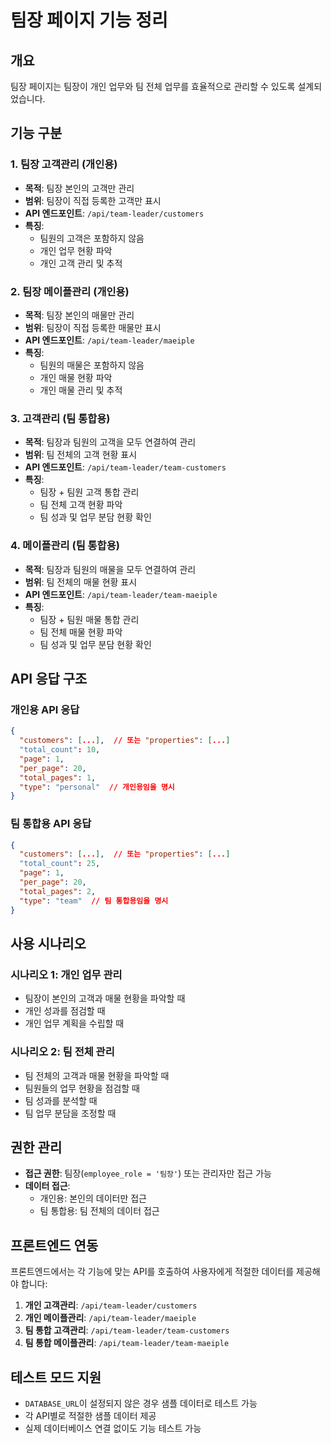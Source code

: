 # 팀장 페이지 기능 정리

## 개요
팀장 페이지는 팀장이 개인 업무와 팀 전체 업무를 효율적으로 관리할 수 있도록 설계되었습니다.

## 기능 구분

### 1. 팀장 고객관리 (개인용)
- **목적**: 팀장 본인의 고객만 관리
- **범위**: 팀장이 직접 등록한 고객만 표시
- **API 엔드포인트**: `/api/team-leader/customers`
- **특징**: 
  - 팀원의 고객은 포함하지 않음
  - 개인 업무 현황 파악
  - 개인 고객 관리 및 추적

### 2. 팀장 메이플관리 (개인용)
- **목적**: 팀장 본인의 매물만 관리
- **범위**: 팀장이 직접 등록한 매물만 표시
- **API 엔드포인트**: `/api/team-leader/maeiple`
- **특징**:
  - 팀원의 매물은 포함하지 않음
  - 개인 매물 현황 파악
  - 개인 매물 관리 및 추적

### 3. 고객관리 (팀 통합용)
- **목적**: 팀장과 팀원의 고객을 모두 연결하여 관리
- **범위**: 팀 전체의 고객 현황 표시
- **API 엔드포인트**: `/api/team-leader/team-customers`
- **특징**:
  - 팀장 + 팀원 고객 통합 관리
  - 팀 전체 고객 현황 파악
  - 팀 성과 및 업무 분담 현황 확인

### 4. 메이플관리 (팀 통합용)
- **목적**: 팀장과 팀원의 매물을 모두 연결하여 관리
- **범위**: 팀 전체의 매물 현황 표시
- **API 엔드포인트**: `/api/team-leader/team-maeiple`
- **특징**:
  - 팀장 + 팀원 매물 통합 관리
  - 팀 전체 매물 현황 파악
  - 팀 성과 및 업무 분담 현황 확인

## API 응답 구조

### 개인용 API 응답
```json
{
  "customers": [...],  // 또는 "properties": [...]
  "total_count": 10,
  "page": 1,
  "per_page": 20,
  "total_pages": 1,
  "type": "personal"  // 개인용임을 명시
}
```

### 팀 통합용 API 응답
```json
{
  "customers": [...],  // 또는 "properties": [...]
  "total_count": 25,
  "page": 1,
  "per_page": 20,
  "total_pages": 2,
  "type": "team"  // 팀 통합용임을 명시
}
```

## 사용 시나리오

### 시나리오 1: 개인 업무 관리
- 팀장이 본인의 고객과 매물 현황을 파악할 때
- 개인 성과를 점검할 때
- 개인 업무 계획을 수립할 때

### 시나리오 2: 팀 전체 관리
- 팀 전체의 고객과 매물 현황을 파악할 때
- 팀원들의 업무 현황을 점검할 때
- 팀 성과를 분석할 때
- 팀 업무 분담을 조정할 때

## 권한 관리
- **접근 권한**: 팀장(`employee_role = '팀장'`) 또는 관리자만 접근 가능
- **데이터 접근**: 
  - 개인용: 본인의 데이터만 접근
  - 팀 통합용: 팀 전체의 데이터 접근

## 프론트엔드 연동
프론트엔드에서는 각 기능에 맞는 API를 호출하여 사용자에게 적절한 데이터를 제공해야 합니다:

1. **개인 고객관리**: `/api/team-leader/customers`
2. **개인 메이플관리**: `/api/team-leader/maeiple`
3. **팀 통합 고객관리**: `/api/team-leader/team-customers`
4. **팀 통합 메이플관리**: `/api/team-leader/team-maeiple`

## 테스트 모드 지원
- `DATABASE_URL`이 설정되지 않은 경우 샘플 데이터로 테스트 가능
- 각 API별로 적절한 샘플 데이터 제공
- 실제 데이터베이스 연결 없이도 기능 테스트 가능
